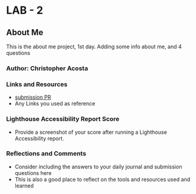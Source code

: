 # LAB - 2

## About Me

This is the about me project, 1st day. Adding some info about me, and 4 questions

### Author: Christopher Acosta

### Links and Resources

* [submission PR](http://xyz.com)
* Any Links you used as reference

### Lighthouse Accessibility Report Score

* Provide a screenshot of your score after running a Lighthouse Accessibility report.

### Reflections and Comments

* Consider including the answers to your daily journal and submission questions here
* This is also a good place to reflect on the tools and resources used and learned